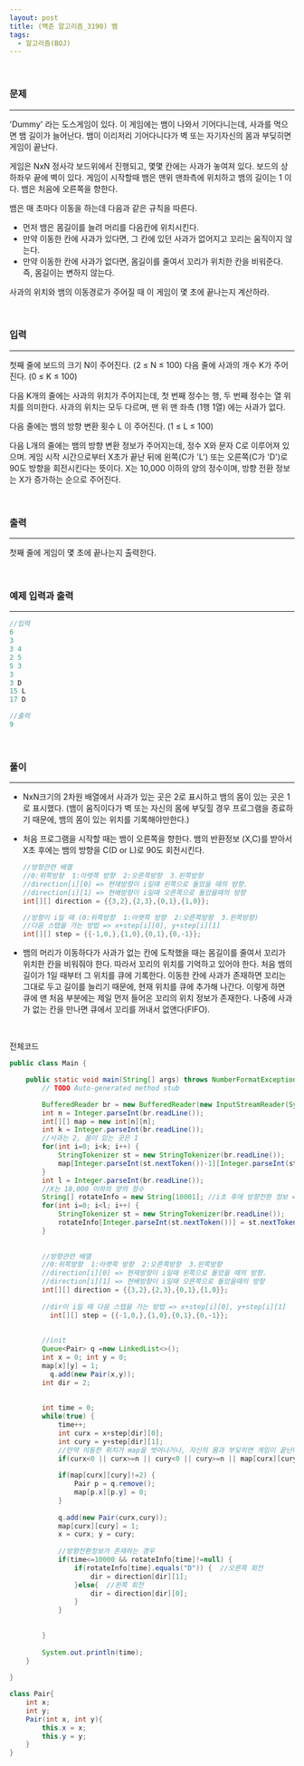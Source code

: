 ```yaml
---
layout: post
title: (백준 알고리즘_3190) 뱀
tags:
  - 알고리즘(BOJ)
---
```


<br>

### 문제

---

 'Dummy' 라는 도스게임이 있다. 이 게임에는 뱀이 나와서 기어다니는데, 사과를 먹으면 뱀 길이가 늘어난다. 뱀이 이리저리 기어다니다가 벽 또는 자기자신의 몸과 부딪히면 게임이 끝난다.

게임은 NxN 정사각 보드위에서 진행되고, 몇몇 칸에는 사과가 놓여져 있다. 보드의 상하좌우 끝에 벽이 있다. 게임이 시작할때 뱀은 맨위 맨좌측에 위치하고 뱀의 길이는 1 이다. 뱀은 처음에 오른쪽을 향한다.

뱀은 매 초마다 이동을 하는데 다음과 같은 규칙을 따른다.

- 먼저 뱀은 몸길이를 늘려 머리를 다음칸에 위치시킨다.
- 만약 이동한 칸에 사과가 있다면, 그 칸에 있던 사과가 없어지고 꼬리는 움직이지 않는다.
- 만약 이동한 칸에 사과가 없다면, 몸길이를 줄여서 꼬리가 위치한 칸을 비워준다. 즉, 몸길이는 변하지 않는다.

사과의 위치와 뱀의 이동경로가 주어질 때 이 게임이 몇 초에 끝나는지 계산하라.

<br>

### 입력

---

첫째 줄에 보드의 크기 N이 주어진다. (2 ≤ N ≤ 100) 다음 줄에 사과의 개수 K가 주어진다. (0 ≤ K ≤ 100)

다음 K개의 줄에는 사과의 위치가 주어지는데, 첫 번째 정수는 행, 두 번째 정수는 열 위치를 의미한다. 사과의 위치는 모두 다르며, 맨 위 맨 좌측 (1행 1열) 에는 사과가 없다.

다음 줄에는 뱀의 방향 변환 횟수 L 이 주어진다. (1 ≤ L ≤ 100)

다음 L개의 줄에는 뱀의 방향 변환 정보가 주어지는데,  정수 X와 문자 C로 이루어져 있으며. 게임 시작 시간으로부터 X초가 끝난 뒤에 왼쪽(C가 'L') 또는 오른쪽(C가 'D')로 90도 방향을 회전시킨다는 뜻이다. X는 10,000 이하의 양의 정수이며, 방향 전환 정보는 X가 증가하는 순으로 주어진다.

<br>

### 출력

---

첫째 줄에 게임이 몇 초에 끝나는지 출력한다.

<br>

### 예제 입력과 출력

---

```java
//입력
6
3
3 4
2 5
5 3
3
3 D
15 L
17 D
```

```java
//출력
9
```

<br>

### 풀이

---

- NxN크기의 2차원 배열에서 사과가 있는 곳은 2로 표시하고 뱀의 몸이 있는 곳은 1로 표시했다. (뱀이 움직이다가 벽 또는 자신의 몸에 부딪힐 경우 프로그램을 종료하기 때문에, 뱀의 몸이 있는 위치를 기록해야만한다.)

- 처음 프로그램을 시작할 때는 뱀이 오른쪽을 향한다. 뱀의 반환정보 (X,C)를 받아서 X초 후에는 뱀의 방향을 C(D or L)로 90도 회전시킨다.

  ```java
  //방향관련 배열
  //0:위쪽방향  1:아랫쪽 방향  2:오른쪽방향  3.왼쪽방향
  //direction[i][0] => 현재방향이 i일때 왼쪽으로 돌았을 때의 방향.
  //direction[i][1] => 현배방향이 i일때 오른쪽으로 돌았을때의 방향
  int[][] direction = {{3,2},{2,3},{0,1},{1,0}};
  
  //방향이 i일 때 (0:위쪽방향  1:아랫쪽 방향  2:오른쪽방향  3.왼쪽방향) 
  //다음 스텝을 가는 방법 => x+step[i][0], y+step[i][1]
  int[][] step = {{-1,0,},{1,0},{0,1},{0,-1}};	    
  ```

- 뱀의 머리가 이동하다가 사과가 없는 칸에 도착했을 때는 몸길이를 줄여서 꼬리가 위치한 칸을 비워줘야 한다. 따라서 꼬리의 위치를 기억하고 있어야 한다. 처음 뱀의 길이가 1일 때부터 그 위치를 큐에 기록한다. 이동한 칸에 사과가 존재하면 꼬리는 그대로 두고 길이를 늘리기 때문에, 현재 위치를 큐에 추가해 나간다. 이렇게 하면 큐에 맨 처음 부분에는 제일 먼저 들어온 꼬리의 위치 정보가 존재한다. 나중에 사과가 없는 칸을 만나면 큐에서 꼬리를 꺼내서 없앤다(FIFO).    

<br>

전체코드

```java
public class Main {

	public static void main(String[] args) throws NumberFormatException, IOException {
		// TODO Auto-generated method stub

		BufferedReader br = new BufferedReader(new InputStreamReader(System.in));
		int n = Integer.parseInt(br.readLine());
		int[][] map = new int[n][n];
		int k = Integer.parseInt(br.readLine());
		//사과는 2, 몸이 있는 곳은 1
		for(int i=0; i<k; i++) {
			StringTokenizer st = new StringTokenizer(br.readLine());
			map[Integer.parseInt(st.nextToken())-1][Integer.parseInt(st.nextToken())-1] = 2;
		}
	    int l = Integer.parseInt(br.readLine());
	    //X는 10,000 이하의 양의 정수
	    String[] rotateInfo = new String[10001]; //i초 후에 방향전환 정보 => rotateInfo[i]
	    for(int i=0; i<l; i++) {
			StringTokenizer st = new StringTokenizer(br.readLine());
			rotateInfo[Integer.parseInt(st.nextToken())] = st.nextToken();
	    }
	   
	    
	    //방향관련 배열
	    //0:위쪽방향  1:아랫쪽 방향  2:오른쪽방향  3.왼쪽방향
	    //direction[i][0] => 현재방향이 i일때 왼쪽으로 돌았을 때의 방향.
	    //direction[i][1] => 현배방향이 i일때 오른쪽으로 돌았을때의 방향
	    int[][] direction = {{3,2},{2,3},{0,1},{1,0}};
	    
	    //dir이 i일 때 다음 스텝을 가는 방법 => x+step[i][0], y+step[i][1]
		  int[][] step = {{-1,0,},{1,0},{0,1},{0,-1}};
	    
	    
	    //init
	    Queue<Pair> q =new LinkedList<>();  
	    int x = 0; int y = 0; 
	    map[x][y] = 1;
		  q.add(new Pair(x,y));
	    int dir = 2; 
	    
	    
		int time = 0;
		while(true) {
			time++;
			int curx = x+step[dir][0];
			int cury = y+step[dir][1];
			//만약 이동한 위치가 map을 벗어나거나, 자신의 몸과 부딪히면 게임이 끝난다.
		    if(curx<0 || curx>=n || cury<0 || cury>=n || map[curx][cury]==1) break;
		    
			if(map[curx][cury]!=2) { 
				Pair p = q.remove(); 
				map[p.x][p.y] = 0;
			}
			
			q.add(new Pair(curx,cury));
			map[curx][cury] = 1;
			x = curx; y = cury;
			
			//방향전환정보가 존재하는 경우
			if(time<=10000 && rotateInfo[time]!=null) {
				if(rotateInfo[time].equals("D")) {  //오른쪽 회전
		        	dir = direction[dir][1];
			    }else{  //왼쪽 회전
			        dir = direction[dir][0];
			    }
			}
		
		
		}
		
	    System.out.println(time);		
	}
		
}

class Pair{
	int x;
	int y;
	Pair(int x, int y){
		this.x = x;
		this.y = y;
	}
}

```

